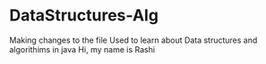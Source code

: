 # DataStructures-Alg
Making changes to the file
Used to learn about Data structures and algorithims in java
Hi, my name is Rashi
